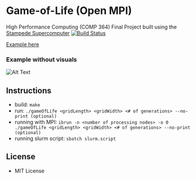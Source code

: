 # Game-of-Life (Open MPI)
High Performance Computing (COMP 364) Final Project built using the [Stampede Supercomputer](https://www.tacc.utexas.edu/stampede/)
[![Build Status](https://travis-ci.org/chernandez7/Game-of-Life.svg?branch=master)](https://travis-ci.org/chernandez7/Game-of-Life)

[Example here](http://i.imgur.com/wfy4iMT.gif)
### Example without visuals ###
![Alt Text](http://i.imgur.com/EABazxM.gif)

## Instructions ##
 - build:
    `make`
 - run:
    `./gameOfLife <gridLength> <gridWidth> <# of generations> --no-print (optional)`
- running with MPI:
    `ibrun -n <number of processing nodes> -o 0 ./gameOfLife <gridLength> <gridWidth> <# of generations> --no-print (optional)`
- running slurm script:
	`sbatch slurm.script`
## License ##
 - MIT License
